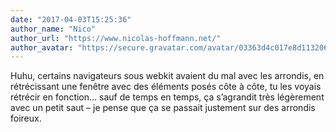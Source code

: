 ```yaml
---
date: "2017-04-03T15:25:36"
author_name: "Nico"
author_url: "https://www.nicolas-hoffmann.net/"
author_avatar: "https://secure.gravatar.com/avatar/03363d4c017e8d11320687f2efa722a0?s=48&d=mm&r=g"
---
```

Huhu, certains navigateurs sous webkit avaient du mal avec les arrondis, en rétrécissant une fenêtre avec des éléments posés côte à côte, tu les voyais rétrécir en fonction… sauf de temps en temps, ça s’agrandit très légèrement avec un petit saut – je pense que ça se passait justement sur des arrondis foireux.